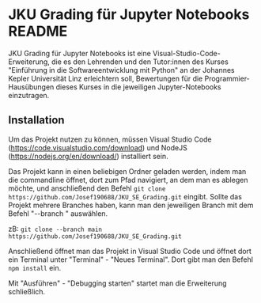 # JKU Grading für Jupyter Notebooks README

JKU Grading für Jupyter Notebooks ist eine Visual-Studio-Code-Erweiterung, die es den Lehrenden und den Tutor:innen des Kurses "Einführung in die Softwareentwicklung mit Python" an der Johannes Kepler Universität Linz erleichtern soll, Bewertungen für die Programmier-Hausübungen dieses Kurses in die jeweiligen Jupyter-Notebooks einzutragen.

## Installation

Um das Projekt nutzen zu können, müssen Visual Studio Code (https://code.visualstudio.com/download) und NodeJS (https://nodejs.org/en/download/) installiert sein.

Das Projekt kann in einen beliebigen Ordner geladen werden, indem man die commandline öffnet, dort zum Pfad navigiert, an dem man es ablegen möchte, und anschließend den Befehl ```git clone https://github.com/Josef190688/JKU_SE_Grading.git``` eingibt. Sollte das Projekt mehrere Branches haben, kann man den jeweiligen Branch mit dem Befehl "--branch <branch>" auswählen.

zB: ```git clone --branch main https://github.com/Josef190688/JKU_SE_Grading.git```
  
Anschließend öffnet man das Projekt in Visual Studio Code und öffnet dort ein Terminal unter "Terminal" - "Neues Terminal". Dort gibt man den Befehl ```npm install``` ein.

Mit "Ausführen" - "Debugging starten" startet man die Erweiterung schließlich.
